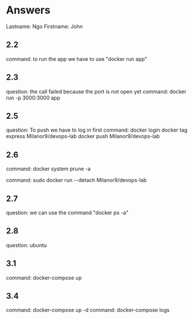 # Answers

Lastname: Ngo
Firstname: John

## 2.2
command: to run the app we have to use "docker run app"

## 2.3
question: the call failed because the port is not open yet
command: docker run -p 3000:3000 app

## 2.5
question: To push we have to log in first
command: docker login
docker tag express Milanor9/devops-lab
docker push Milanor9/devops-lab

## 2.6
command:  docker system prune -a

command: sudo docker run --detach Milanor9/devops-lab

## 2.7
question: we can use the command "docker ps -a"

## 2.8
question: ubuntu

## 3.1
command:  docker-compose up

## 3.4
command:  docker-compose up -d
command:  docker-compose logs
